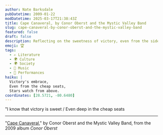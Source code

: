 ```yaml
---
author: Nate Barksdale
pubDatetime: 2009-01-22
modDatetime: 2025-03-17T21:38:43Z
title: Cape Canaveral, by Conor Oberst and the Mystic Valley Band
slug: cape-canaveral-by-conor-oberst-and-the-mystic-valley-band
featured: false
draft: false
description: Reflecting on the sweetness of victory, even from the sidelines.
emoji: 🏆
tags:
  - ✍️ Literature
  - 🌍 Culture
  - 🌍 Society
  - 🎵 Music
  - 🎤 Performances
haiku: |
  Victory's embrace,  
  Even from the cheap seats,  
  Stars watch from above.
coordinates: [28.5721, -80.6480]
---
```


"I know that victory is sweet / Even deep in the cheap seats

---

"[Cape Canaveral](https://www.google.com/search?q=%22Cape%20Canaveral%22%20conoroberst.com)," by Conor Oberst and the Mystic Valley Band, from the 2009 album _Conor Oberst_
